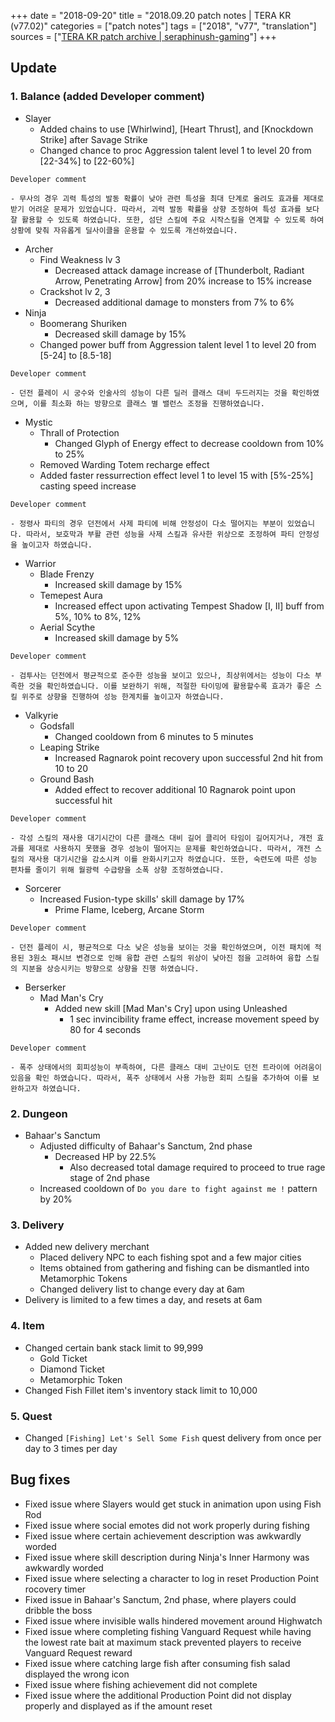 +++
date = "2018-09-20"
title = "2018.09.20 patch notes | TERA KR (v77.02)"
categories = ["patch notes"]
tags = ["2018", "v77", "translation"]
sources = ["[TERA KR patch archive | seraphinush-gaming](/ko/patch/2018/v77-02)"]
+++

## Update

### **1.** Balance (added Developer comment)
- Slayer
  - Added chains to use [Whirlwind], [Heart Thrust], and [Knockdown Strike] after Savage Strike
  - Changed chance to proc Aggression talent level 1 to level 20 from [22-34%] to [22-60%]

```
Developer comment

- 무사의 경우 괴력 특성의 발동 확률이 낮아 관련 특성을 최대 단계로 올려도 효과를 제대로 받기 어려운 문제가 있었습니다. 따라서, 괴력 발동 확률을 상향 조정하여 특성 효과를 보다 잘 활용할 수 있도록 하였습니다. 또한, 섬단 스킬에 주요 시작스킬을 연계할 수 있도록 하여 상황에 맞춰 자유롭게 딜사이클을 운용할 수 있도록 개선하였습니다.
```

- Archer
  - Find Weakness lv 3
    - Decreased attack damage increase of [Thunderbolt, Radiant Arrow, Penetrating Arrow] from 20% increase to 15% increase
  - Crackshot lv 2, 3
    - Decreased additional damage to monsters from 7% to 6%
- Ninja
  - Boomerang Shuriken
    - Decreased skill damage by 15%
  - Changed power buff from Aggression talent level 1 to level 20 from [5-24] to [8.5-18]

```
Developer comment

- 던전 플레이 시 궁수와 인술사의 성능이 다른 딜러 클래스 대비 두드러지는 것을 확인하였으며, 이를 최소화 하는 방향으로 클래스 별 밸런스 조정을 진행하였습니다.
```

- Mystic
  - Thrall of Protection
    - Changed Glyph of Energy effect to decrease cooldown from 10% to 25%
  - Removed Warding Totem recharge effect
  - Added faster ressurrection effect level 1 to level 15 with [5%-25%] casting speed increase

```
Developer comment

- 정령사 파티의 경우 던전에서 사제 파티에 비해 안정성이 다소 떨어지는 부분이 있었습니다. 따라서, 보호막과 부활 관련 성능을 사제 스킬과 유사한 위상으로 조정하여 파티 안정성을 높이고자 하였습니다.
```

- Warrior
  - Blade Frenzy
    - Increased skill damage by 15%
  - Temepest Aura
    - Increased effect upon activating Tempest Shadow [I, II] buff from 5%, 10% to 8%, 12%
  - Aerial Scythe
    - Increased skill damage by 5%

```
Developer comment

- 검투사는 던전에서 평균적으로 준수한 성능을 보이고 있으나, 최상위에서는 성능이 다소 부족한 것을 확인하였습니다. 이를 보완하기 위해, 적절한 타이밍에 활용할수록 효과가 좋은 스킬 위주로 상향을 진행하여 성능 한계치를 높이고자 하였습니다.
```

- Valkyrie
  - Godsfall
    - Changed cooldown from 6 minutes to 5 minutes
  - Leaping Strike
    - Increased Ragnarok point recovery upon successful 2nd hit from 10 to 20
  - Ground Bash
    - Added effect to recover additional 10 Ragnarok point upon successful hit

```
Developer comment

- 각성 스킬의 재사용 대기시간이 다른 클래스 대비 길어 클리어 타임이 길어지거나, 개전 효과를 제대로 사용하지 못했을 경우 성능이 떨어지는 문제를 확인하였습니다. 따라서, 개전 스킬의 재사용 대기시간을 감소시켜 이를 완화시키고자 하였습니다. 또한, 숙련도에 따른 성능 편차를 줄이기 위해 월광력 수급량을 소폭 상향 조정하였습니다.
```

- Sorcerer
  - Increased Fusion-type skills' skill damage by 17%
    - Prime Flame, Iceberg, Arcane Storm

```
Developer comment

- 던전 플레이 시, 평균적으로 다소 낮은 성능을 보이는 것을 확인하였으며, 이전 패치에 적용된 3원소 패시브 변경으로 인해 융합 관련 스킬의 위상이 낮아진 점을 고려하여 융합 스킬의 지분을 상승시키는 방향으로 상향을 진행 하였습니다.
```

- Berserker
  - Mad Man's Cry
    - Added new skill [Mad Man's Cry] upon using Unleashed
      - 1 sec invincibility frame effect, increase movement speed by 80 for 4 seconds

```
Developer comment

- 폭주 상태에서의 회피성능이 부족하여, 다른 클래스 대비 고난이도 던전 트라이에 어려움이 있음을 확인 하였습니다. 따라서, 폭주 상태에서 사용 가능한 회피 스킬을 추가하여 이를 보완하고자 하였습니다.
```

### **2.** Dungeon
- Bahaar's Sanctum
  - Adjusted difficulty of Bahaar's Sanctum, 2nd phase
    - Decreased HP by 22.5%
      - Also decreased total damage required to proceed to true rage stage of 2nd phase
  - Increased cooldown of `Do you dare to fight against me !` pattern by 20%

### **3.** Delivery
- Added new delivery merchant
  - Placed delivery NPC to each fishing spot and a few major cities
  - Items obtained from gathering and fishing can be dismantled into Metamorphic Tokens
  - Changed delivery list to change every day at 6am
- Delivery is limited to a few times a day, and resets at 6am

### **4.** Item
- Changed certain bank stack limit to 99,999
  - Gold Ticket
  - Diamond Ticket
  - Metamorphic Token
- Changed Fish Fillet item's inventory stack limit to 10,000

### **5.** Quest
- Changed	`[Fishing] Let's Sell Some Fish` quest delivery from once per day to 3 times per day

## Bug fixes

- Fixed issue where Slayers would get stuck in animation upon using Fish Rod
- Fixed issue where social emotes did not work properly during fishing
- Fixed issue where certain achievement description was awkwardly worded
- Fixed issue where skill description during Ninja's Inner Harmony was awkwardly worded
- Fixed issue where selecting a character to log in reset Production Point rocovery timer
- Fixed issue in Bahaar's Sanctum, 2nd phase, where players could dribble the boss
- Fixed issue where invisible walls hindered movement around Highwatch
- Fixed issue where completing fishing Vanguard Request while having the lowest rate bait at maximum stack prevented players to receive Vanguard Request reward
- Fixed issue where catching large fish after consuming fish salad displayed the wrong icon
- Fixed issue where fishing achievement did not complete
- Fixed issue where the additional Production Point did not display properly and displayed as if the amount reset
